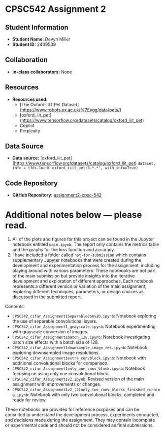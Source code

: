 

# CPSC542 Assignment 2

## Student Information

- **Student Name:** Devyn Miller
- **Student ID:** 2409539

## Collaboration

- **In-class collaborators:** None

## Resources

- **Resources used:**
   - [The Oxford-IIIT Pet Dataset] (https://www.robots.ox.ac.uk/%7Evgg/data/pets/)
   - [oxford_iiit_pet] (https://www.tensorflow.org/datasets/catalog/oxford_iiit_pet)
   - Copilot
   - Perplexity

## Data Source

- **Data source:** [oxford_iiit_pet] (https://www.tensorflow.org/datasets/catalog/oxford_iiit_pet) `dataset, info = tfds.load('oxford_iiit_pet:3.*.*', with_info=True)`

## Code Repository

- **GitHub Repository:** [assignment2-cpsc-542](https://github.com/devyn-miller/assignment2-cpsc-542.git)

# Additional notes below — please read.

1. All of the plots and figures for this project can be found in the Jupyter notebook entitled `main.ipynb`. The report only contains the metrics table and the graphs for the loss function and accuracy.
2. I have included a folder called `not-for-submission` which contains supplementary Jupyter notebooks that were created during the development and experimentation process for the assignment, including playing around with various parameters. These notebooks are not part of the main submission but provide insights into the iterative development and exploration of different approaches. Each notebook represents a different version or variation of the main assignment, exploring different techniques, parameters, or design choices as discussed in the submitted report.

Contents:

- `CPSC542_cifar_Assignment1SeparableConv2D.ipynb`: Notebook exploring the use of separable convolutional layers.
- `CPSC542_cifar_Assignment1_grayscale.ipynb`: Notebook experimenting with grayscale conversion of images.
- `CPSC542_cifar_Assignment1batch_128.ipynb`: Notebook investigating batch size effects with a batch size of 128.
- `CPSC542_cifar_Assignment1downsample_image_res.ipynb`: Notebook exploring downsampled image resolutions.
- `CPSC542_cifar_Assignment1extra_convblock.ipynb`: Notebook with additional convolutional blocks for comparison.
- `CPSC542_cifar_Assignment1only_one_conv_block.ipynb`: Notebook focusing on using only one convolutional block.
- `CPSC542_cifar_Assignment1v2.ipynb`: Revised version of the main assignment with improvements or changes.
- `CPSC542_cifar_Assignment1v2_(2)only_two_conv_blocks_finished_running.ipynb`: Notebook with only two convolutional blocks, completed and ready for review.

These notebooks are provided for reference purposes and can be consulted to understand the development process, experiments conducted, and decisions made during the assignment. They may contain incomplete or experimental code and should not be considered as final submissions.
